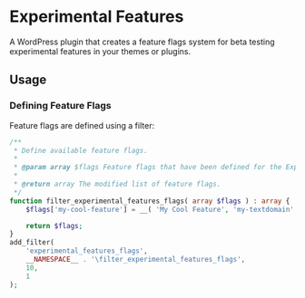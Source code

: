 # Experimental Features
A WordPress plugin that creates a feature flags system for beta testing 
experimental features in your themes or plugins.

## Usage

### Defining Feature Flags

Feature flags are defined using a filter:

```php
/**
 * Define available feature flags.
 *
 * @param array $flags Feature flags that have been defined for the Experimental Features plugin.
 *
 * @return array The modified list of feature flags.
 */
function filter_experimental_features_flags( array $flags ) : array {
	$flags['my-cool-feature'] = __( 'My Cool Feature', 'my-textdomain' );

	return $flags;
}
add_filter(
	'experimental_features_flags',
	__NAMESPACE__ . '\filter_experimental_features_flags',
	10,
	1
);
``` 
